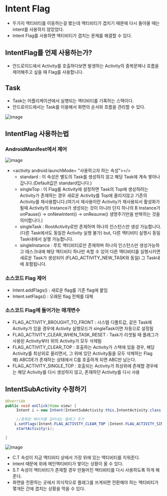 # Intent Flag
- 두가지 액티비티를 이동하는걸 봤는데 액티비티가 겹치기 때문에 다시 돌아올 때는 intent를 사용하지 않았었다.
- Intent Flag를 사용하면 액티비티가 겹치는 문제를 해결할 수 있다.

## IntentFlag를 언제 사용하는가?
- 안드로이드에서 Activity를 호출하다보면 발생하는 Activity의 중복문제나 흐름을 제어해주고 싶을 때 Flag를 사용합니다.

## Task
- Task는 어플리케이션에서 실행되는 액티비티를 기록하는 스택이다.
- 안드로이드에서는 Task를 이용해서 화면의 순서와 흐름을 관리할 수 있다.

![image](https://github.com/to7485/Web1500/assets/54658614/4abb0a4e-6d83-48d3-a451-ce5f3bd3ef73)

## IntentFlag 사용하는법
### AndroidManifest에서 제어

![image](https://github.com/to7485/Web1500/assets/54658614/7f71e540-a0b6-4087-9ee5-6e0651f71277)

  - \<activity android:launchMode= "사용하고자 하는 속성"\></>
      -  standard : 이 속성은 별도의 Task를 생성하지 않고 해당 Task에 계속 쌓아나갑니다.(Default값은 standard입니다.)
      -  singleTop : 이 Flag를 Activity에 설정하면 Task의 Top에 생성하려는 Activity가 존재하는 경우 새로운 Activity를 Top에 올리지않고 기존의 Activity를 재사용합니다.(여기서 재사용이란 Activity가 재사용되서 활성화가 될때 Activity의 Instance가 생성되는 것이 아니라 단지 하나의 B Instance가 onPause() -> onNewIntent() -> onResume() 생명주기만을 반복하는 것을 의미합니다.)
      -  singleTask : RootActivity로만 존재하며 하나의 인스턴스만 생성 가능합니다.(다른 Task에서도 동일한 Activity 실행 불가) but, 다른 액티비티 실행시 동일 Task내에서 실행 가능합니다.
      -  singleInstance : 루트 액티비티로만 존재하며 하나의 인스턴스만 생성가능하고 태스크내에 해당 액티비티 하나만 속할 수 있어 다른 액티비티를 실행시키면 새로운 Task가 생성되어 (FLAG_ACTIVITY_NEW_TASK와 동일) 그 Task내에 포함됩니다.
   
### 소스코드 Flag 제어
  - Intent.addFlags() : 새로운 flag를 기존 flag에 붙임
  - Intent.setFlags() : 오래된 flag 전체를 대체
### 소스코드 Flag에 들어가는 매개변수
- FLAG_ACTIVITY_BROUGHT_TO_FRONT : 시스템 디폴트값, 같은 Task에 Activity가 있을 경우에 Activity 실행모드가 singleTask이면 자동으로 설정됨
- FLAG_ACTIVITY_CLEAR_WHEN_TASK_RESET : Task가 리셋될 때 플래그가 사용된 Activity부터 위의 Activity가 모두 삭제됨
- FLAG_ACTIVITY_CLEAR_TOP : 호출하는 Activity가 스택에 있을 경우, 해당 Activity를 최상위로 올리면서, 그 위에 있던 Activity들을 모두 삭제하는 Flag<br>예) ABCDE가 존재하는 상태에서 C를 호출하게 되면 ABC만 남는다.
- FLAG_ACTIVITY_SINGLE_TOP : 호출되는 Activity가 최상위에 존재할 경우에는 해당 Activity를 다시 생성하지 않고, 존재하던 Activity를 다시 사용

## IntentSubActivity 수정하기
```java
@Override
public void onClick(View view) {
     Intent i = new Intent(IntentSubActivity.this,IntentActivity.class);

     //중복된 페이지를 걸러내는 플래그 추가
    i.setFlags(Intent.FLAG_ACTIVITY_CLEAR_TOP |Intent.FLAG_ACTIVITY_SINGLE_TOP);
     startActivity(i);

}
```

![image](https://github.com/to7485/Web1500/assets/54658614/c0013d37-da77-4754-9b70-cbbb63bced55)

- C.T 속성이 지금 액티비티 상에서 가장 위에 있는 액티비티를 지워준다.
- Intent 때문에 위에 메인액티비티가 쌓이는 상황이 올 수 있다.
- S.T 속성이 액티비티가 존재할 경우 만들어진 액티비티를 다시 사용하도록 하게 해준다.
- 화면을 전환하는 곳에서 의식적으로 플래그를 쓰게되면 전환해야 하는 액티비티가 몇개든 간에 겹치는 상황을 막을 수 있다.


